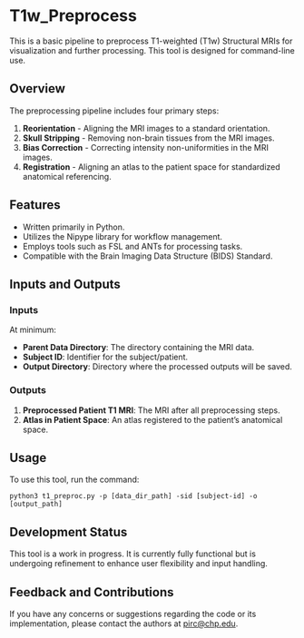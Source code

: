 # T1w_Preprocess

This is a basic pipeline to preprocess T1-weighted (T1w) Structural MRIs for visualization and further processing. This tool is designed for command-line use.

## Overview

The preprocessing pipeline includes four primary steps:

1. **Reorientation** - Aligning the MRI images to a standard orientation.
2. **Skull Stripping** - Removing non-brain tissues from the MRI images.
3. **Bias Correction** - Correcting intensity non-uniformities in the MRI images.
4. **Registration** - Aligning an atlas to the patient space for standardized anatomical referencing.

## Features

- Written primarily in Python.
- Utilizes the Nipype library for workflow management.
- Employs tools such as FSL and ANTs for processing tasks.
- Compatible with the Brain Imaging Data Structure (BIDS) Standard.

## Inputs and Outputs

### Inputs
At minimum:
- **Parent Data Directory**: The directory containing the MRI data.
- **Subject ID**: Identifier for the subject/patient.
- **Output Directory**: Directory where the processed outputs will be saved.

### Outputs

1. **Preprocessed Patient T1 MRI**: The MRI after all preprocessing steps.
2. **Atlas in Patient Space**: An atlas registered to the patient’s anatomical space.

## Usage

To use this tool, run the command:
```
python3 t1_preproc.py -p [data_dir_path] -sid [subject-id] -o [output_path]
```

## Development Status

This tool is a work in progress. It is currently fully functional but is undergoing refinement to enhance user flexibility and input handling.

## Feedback and Contributions

If you have any concerns or suggestions regarding the code or its implementation, please contact the authors at pirc@chp.edu.


